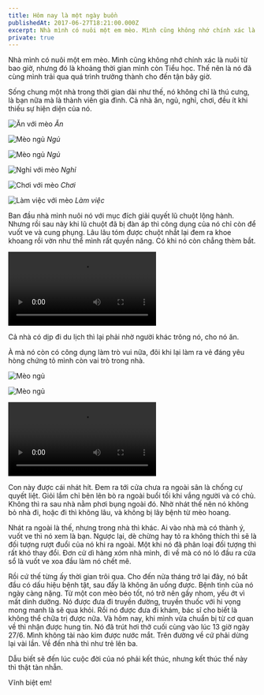 ```yaml
---
title: Hôm nay là một ngày buồn
publishedAt: 2017-06-27T18:21:00.000Z
excerpt: Nhà mình có nuôi một em mèo. Mình cũng không nhớ chính xác là nuôi từ bao giờ, nhưng đó là khoảng thời gian mình còn Tiểu học. Thế nên là nó đã cùng mình trải qua quá trình trưởng thành cho đến tận bây giờ.
private: true
---
```


Nhà mình có nuôi một em mèo. Mình cũng không nhớ chính xác là nuôi từ bao giờ,
nhưng đó là khoảng thời gian mình còn Tiểu học. Thế nên là nó đã cùng mình trải
qua quá trình trưởng thành cho đến tận bây giờ.

Sống chung một nhà trong thời gian dài như thế, nó không chỉ là thú cưng, là bạn
nữa mà là thành viên gia đình. Cả nhà ăn, ngủ, nghỉ, chơi, đều ít khi thiếu sự
hiện diện của nó.

![Ăn với mèo](/assets/images/blog/an-voi-meo.jpg) _Ăn_

![Mèo ngủ](/assets/images/blog/meo-ngu.jpg) _Ngủ_

![Mèo ngủ](/assets/images/blog/meo-ngu-2.jpg) _Ngủ_

![Nghỉ với mèo](/assets/images/blog/nghi-voi-meo.jpg) _Nghỉ_

![Chơi với mèo](/assets/images/blog/choi-voi-meo.jpg) _Chơi_

![Làm việc với mèo](/assets/images/blog/lam-viec-voi-meo.jpg) _Làm việc_

Ban đầu nhà mình nuôi nó với mục đích giải quyết lũ chuột lộng hành. Nhưng rồi
sau này khi lũ chuột đã bị đàn áp thì công dụng của nó chỉ còn để vuốt ve và
cung phụng. Lâu lâu tóm được chuột nhắt lại đem ra khoe khoang rồi vờn như thể
mình rất quyền năng. Có khi nó còn chẳng thèm bắt.

![Mèo vờn chuột](/assets/images/blog/meo-von-chuot.mp4)

Cả nhà có dịp đi du lịch thì lại phải nhờ người khác trông nó, cho nó ăn.

À mà nó còn có công dụng làm trò vui nữa, đôi khi lại làm ra vẻ đáng yêu hòng
chứng tỏ mình còn vai trò trong nhà.

![Mèo ngủ](/assets/images/blog/meo-ngu-2.jpg)

![Mèo ngủ](/assets/images/blog/meo-ngu-3.jpg)

![Mèo lên cầu thang](/assets/images/blog/meo-len-cau-thang.mp4)

Con này được cái nhát hít. Đem ra tới cửa chưa ra ngoài sân là chống cự quyết
liệt. Giỏi lắm chỉ bẽn lẽn bò ra ngoài buổi tối khi vắng người và có chủ. Không
thì ra sau nhà nằm phơi bụng ngoài đó. Nhờ nhát thế nên nó không bỏ nhà đi, hoặc
đi thì không lâu, và không bị lây bệnh từ mèo hoang.

Nhát ra ngoài là thế, nhưng trong nhà thì khác. Ai vào nhà mà có thành ý, vuốt
ve thì nó xem là bạn. Ngược lại, dè chừng hay tỏ ra không thích thì sẽ là đối
tượng rượt đuổi của nó khi ra ngoài. Một khi nó đã phân loại đối tượng thì rất
khó thay đổi. Đơn cử dì hàng xóm nhà mình, đi về mà có nó ló đầu ra cửa sổ là
vuốt ve xoa đầu làm nó chết mê.

Rồi cứ thế từng ấy thời gian trôi qua. Cho đến nửa tháng trở lại đây, nó bắt đầu
có dấu hiệu bệnh tật, sau đấy là không ăn uống được. Bệnh tình của nó ngày càng
nặng. Từ một con mèo béo tốt, nó trở nên gầy nhom, yếu ớt vì mất dinh dưỡng. Nó
được đưa đi truyền đường, truyền thuốc với hi vọng mong manh là sẽ qua khỏi. Rồi
nó được đưa đi khám, bác sĩ cho biết là không thể chữa trị được nữa. Và hôm nay,
khi mình vừa chuẩn bị từ cơ quan về thì nhận được hung tin. Nó đã trút hơi thở
cuối cùng vào lúc 13 giờ ngày 27/6. Mình không tài nào kìm được nước mắt. Trên
đường về cứ phải dừng lại vài lần. Về đến nhà thì như trẻ lên ba.

Dẫu biết sẽ đến lúc cuộc đời của nó phải kết thúc, nhưng kết thúc thế này thì
thật tàn nhẫn.

Vĩnh biệt em!
